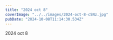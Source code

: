 ```yaml
---
title: "2024 oct 8"
coverImage: "../../images/2024-oct-8-c5Nz.jpg"
pubDate: "2024-10-08T11:14:30.534Z"
---
```


2024 oct 8

